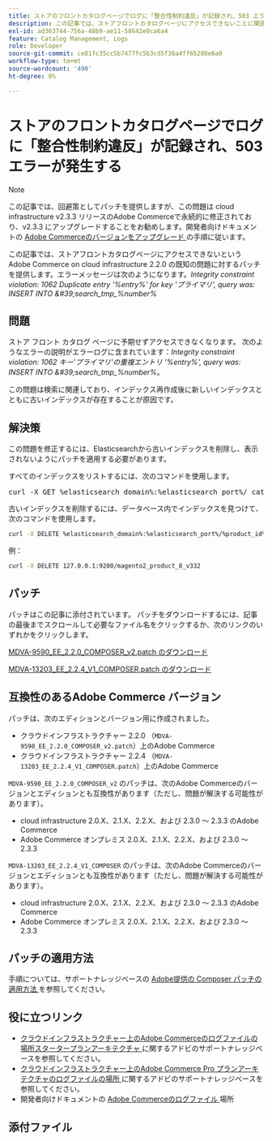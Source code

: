 ```yaml
---
title: ストアのフロントカタログページでログに「整合性制約違反」が記録され、503 エラーが発生する
description: この記事では、ストアフロントカタログページにアクセスできないことに関連する、cloud infrastructure 2.2.0 上の既知のAdobe Commerceの問題に対するパッチを提供します。
exl-id: ad363744-756a-48b9-ae11-58642e0ca6a4
feature: Catalog Management, Logs
role: Developer
source-git-commit: ce81fc35cc5b7477fc5b3cd5f36a4ff65280e6a0
workflow-type: tm+mt
source-wordcount: '490'
ht-degree: 0%

---
```


# ストアのフロントカタログページでログに「整合性制約違反」が記録され、503 エラーが発生する

>[!NOTE]
>
>この記事では、回避策としてパッチを提供しますが、この問題は cloud infrastructure v2.3.3 リリースのAdobe Commerceで永続的に修正されており、v2.3.3 にアップグレードすることをお勧めします。開発者向けドキュメントの [Adobe Commerceのバージョンをアップグレード ](https://devdocs.magento.com/cloud/project/project-upgrade.html) の手順に従います。

この記事では、ストアフロントカタログページにアクセスできないというAdobe Commerce on cloud infrastructure 2.2.0 の既知の問題に対するパッチを提供します。エラーメッセージは次のようになります。*Integrity constraint violation: 1062 Duplicate entry &#39;%entry%&#39; for key &#39;プライマリ&#39;, query was: INSERT INTO \&#39;search\_tmp\_%number%*

## 問題

ストア フロント カタログ ページに予期せずアクセスできなくなります。 次のようなエラーの説明がエラーログに含まれています：*Integrity constraint violation: 1062 キー&#39;プライマリ&#39;の重複エントリ &#39;%entry%&#39;, query was: INSERT INTO \&#39;search\_tmp\_%number%*。

この問題は検索に関連しており、インデックス再作成後に新しいインデックスとともに古いインデックスが存在することが原因です。

## 解決策

この問題を修正するには、Elasticsearchから古いインデックスを削除し、表示されないようにパッチを適用する必要があります。

すべてのインデックスをリストするには、次のコマンドを使用します。

<pre>curl -X GET %elasticsearch_domain%:%elasticsearch_port%/_cat/indices</pre>

古いインデックスを削除するには、データベース内でインデックスを見つけて、次のコマンドを使用します。

```bash
curl -X DELETE %elasticsearch_domain%:%elasticsearch_port%/%product_id%_v%outdated_version%
```

例：

```bash
curl -X DELETE 127.0.0.1:9200/magento2_product_8_v332
```

## パッチ

パッチはこの記事に添付されています。 パッチをダウンロードするには、記事の最後までスクロールして必要なファイル名をクリックするか、次のリンクのいずれかをクリックします。

[MDVA-9590\_EE\_2.2.0\_COMPOSER\_v2.patch のダウンロード](assets/MDVA-9590_EE_2.2.0_COMPOSER_v2.patch.zip)

[MDVA-13203\_EE\_2.2.4\_V1\_COMPOSER.patch のダウンロード](assets/MDVA-13203_EE_2.2.4_V1_COMPOSER.patch.zip)

## 互換性のあるAdobe Commerce バージョン

パッチは、次のエディションとバージョン用に作成されました。

* クラウドインフラストラクチャー 2.2.0 （`MDVA-9590_EE_2.2.0_COMPOSER_v2.patch`）上のAdobe Commerce
* クラウドインフラストラクチャー 2.2.4 （`MDVA-13203_EE_2.2.4_V1_COMPOSER.patch`）上のAdobe Commerce

`MDVA-9590_EE_2.2.0_COMPOSER_v2` のパッチは、次のAdobe Commerceのバージョンとエディションとも互換性があります（ただし、問題が解決する可能性があります）。

* cloud infrastructure 2.0.X、2.1.X、2.2.X、および 2.3.0 ～ 2.3.3 のAdobe Commerce
* Adobe Commerce オンプレミス 2.0.X、2.1.X、2.2.X、および 2.3.0 ～ 2.3.3

`MDVA-13203_EE_2.2.4_V1_COMPOSER` のパッチは、次のAdobe Commerceのバージョンとエディションとも互換性があります（ただし、問題が解決する可能性があります）。

* cloud infrastructure 2.0.X、2.1.X、2.2.X、および 2.3.0 ～ 2.3.3 のAdobe Commerce
* Adobe Commerce オンプレミス 2.0.X、2.1.X、2.2.X、および 2.3.0 ～ 2.3.3

## パッチの適用方法

手順については、サポートナレッジベースの [Adobe提供の Composer パッチの適用方法 ](/help/how-to/general/how-to-apply-a-composer-patch-provided-by-magento.md) を参照してください。

## 役に立つリンク

* [ クラウドインフラストラクチャー上のAdobe Commerceのログファイルの場所スタータープランアーキテクチャ ](/help/how-to/general/log-locations-directories-for-starter-plan.md) に関するアドビのサポートナレッジベースを参照してください。
* [ クラウドインフラストラクチャー上のAdobe Commerce Pro プランアーキテクチャのログファイルの場所 ](/help/how-to/general/log-locations-directories-for-pro-plan-integration-staging-production.md) に関するアドビのサポートナレッジベースを参照してください。
* 開発者向けドキュメントの [Adobe Commerceのログファイル ](https://devdocs.magento.com/guides/v2.3/cloud/trouble/environments-logs.html) 場所

## 添付ファイル
